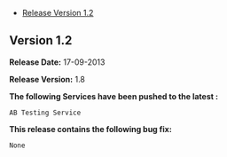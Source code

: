 * [Release Version 1.2](https://github.com/shephertz/App42-ActionScript-SDK/blob/master/Change_Log.md#version-18)

## Version 1.2

**Release Date:** 17-09-2013

**Release Version:** 1.8

**The following Services have been pushed to the latest :**

```
AB Testing Service
```

**This release contains the following bug fix:**

```
None
```
